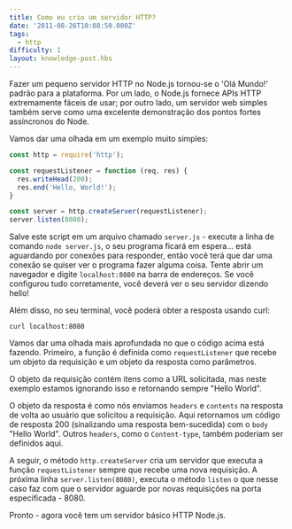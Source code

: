 ```yaml
---
title: Como eu crio um servidor HTTP?
date: '2011-08-26T10:08:50.000Z'
tags:
  - http
difficulty: 1
layout: knowledge-post.hbs
---
```


<!-- Making a simple HTTP server in Node.js has become the de facto 'hello world' for the platform.  On the one hand, Node.js provides extremely easy-to-use HTTP APIs; on the other hand, a simple web server also serves as an excellent demonstration of Node's asynchronous strengths. -->

Fazer um pequeno servidor HTTP no Node.js tornou-se o 'Olá Mundo!' padrão para a plataforma. Por um lado, o Node.js fornece APIs HTTP extremamente fáceis de usar; por outro lado, um servidor web simples também serve como uma excelente demonstração dos pontos fortes assíncronos do Node.

<!-- Let's take a look at a very simple example: -->

Vamos dar uma olhada em um exemplo muito simples:

```javascript
const http = require('http');

const requestListener = function (req, res) {
  res.writeHead(200);
  res.end('Hello, World!');
}

const server = http.createServer(requestListener);
server.listen(8080);
```

<!-- Save this in a file called `server.js` - run `node server.js`, and your program will hang there... it's waiting for connections to respond to, so you'll have to give it one if you want to see it do anything.  Try opening up a browser, and typing `localhost:8080` into the location bar.  If everything has been set up correctly, you should see your server saying hello! -->

Salve este script em um arquivo chamado `server.js` - execute a linha de comando `node server.js`, o seu programa ficará em espera... está aguardando por conexões para responder, então você terá que dar uma conexão se quiser ver o programa fazer alguma coisa. Tente abrir um navegador e digite `localhost:8080` na barra de endereços. Se você configurou tudo corretamente, você deverá ver o seu servidor dizendo hello!

<!-- Also, from your terminal you should be able to get the response using curl: -->

Além disso, no seu terminal, você poderá obter a resposta usando curl:

```
curl localhost:8080
```

<!-- Let's take a more in-depth look at what the above code is doing.  First, a function is defined called `requestListener` that takes a request object and a response object as parameters. -->

Vamos dar uma olhada mais aprofundada no que o código acima está fazendo. Primeiro, a função é definida como `requestListener` que recebe um objeto da requisição e um objeto da resposta como parâmetros.

<!-- The request object contains things such as the requested URL, but in this example we ignore it and always return "Hello World". -->

O objeto da requisição contém itens como a URL solicitada, mas neste exemplo estamos ignorando isso e retornando sempre "Hello World".

<!-- The response object is how we send the headers and contents of the response back to the user making the request. Here we return a 200 response code (signaling a successful response) with the body "Hello World". Other headers, such as `Content-type`, would also be set here. -->

O objeto da resposta é como nós enviamos `headers` e `contents` na resposta de volta ao usuário que solicitou a requisição. Aqui retornamos um código de resposta 200 (sinalizando uma resposta bem-sucedida) com o `body` "Hello World". Outros `headers`, como o `Content-type`, também poderiam ser definidos aqui.

<!-- Next, the `http.createServer` method creates a server that calls `requestListener` whenever a request comes in. The next line, `server.listen(8080)`, calls the `listen` method, which causes the server to wait for incoming requests on the specified port - 8080, in this case. -->

A seguir, o método `http.createServer` cria um servidor que executa a função `requestListener` sempre que recebe uma nova requisição. A próxima linha `server.listen(8080)`, executa o método `listen` o que nesse caso faz com que o servidor aguarde por novas requisições na porta especificada - 8080.

<!-- There you have it - your most basic Node.js HTTP server. -->

Pronto - agora você tem um servidor básico HTTP Node.js.
